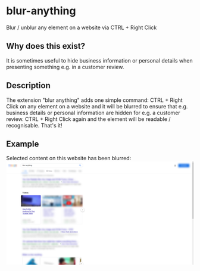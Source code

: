 # blur-anything
Blur / unblur any element on a website via CTRL + Right Click

## Why does this exist?
It is sometimes useful to hide business information or personal details when presenting something e.g. in a customer review.

## Description
The extension "blur anything" adds one simple command: CTRL + Right Click on any element on a website and it will be blurred to ensure that e.g. business details or personal information are hidden for e.g. a customer review. CTRL + Right Click again and the element will be readable / recognisable. That's it!

## Example
Selected content on this website has been blurred:
![example](example.png)
